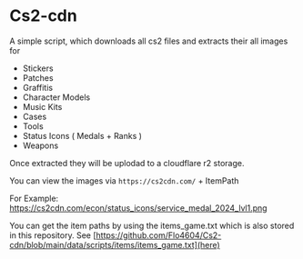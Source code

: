 # Cs2-cdn

A simple script, which downloads all cs2 files and extracts their all images for 
- Stickers
- Patches
- Graffitis
- Character Models
- Music Kits
- Cases
- Tools
- Status Icons ( Medals + Ranks )
- Weapons

Once extracted they will be uplodad to a cloudflare r2 storage. 

You can view the images via `https://cs2cdn.com/` + ItemPath

For Example: https://cs2cdn.com/econ/status_icons/service_medal_2024_lvl1.png

You can get the item paths by using the items_game.txt which is also stored in this repository. See [https://github.com/Flo4604/Cs2-cdn/blob/main/data/scripts/items/items_game.txt](here)
